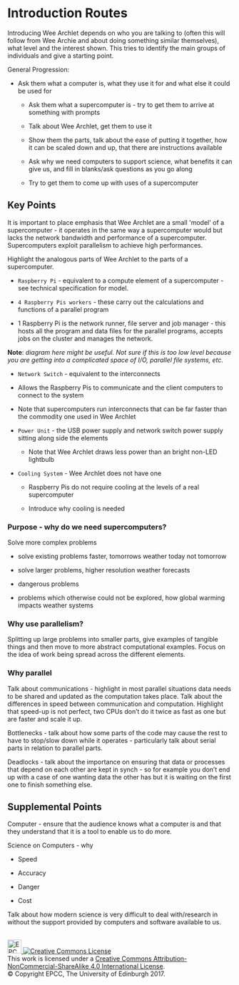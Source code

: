 # Introduction Routes

Introducing Wee Archlet depends on who you are talking to (often
this will follow from Wee Archie and about doing something similar
themselves), what level and the interest shown. This tries to
identify the main groups of individuals and give a starting point.

General Progression:

-   Ask them what a computer is, what they use it for and what else it could be used for

    -   Ask them what a supercomputer is - try to get them to arrive at something with prompts

    -   Talk about Wee Archlet, get them to use it

    -   Show them the parts, talk about the ease of putting it together, how it can be scaled down and up, that there are instructions available

    -   Ask why we need computers to support science, what benefits it can give us, and fill in blanks/ask questions as you go along

    -   Try to get them to come up with uses of a supercomputer

## Key Points

It is important to place emphasis that Wee Archlet are a small
'model' of a supercomputer - it operates in the same way a supercomputer
would but lacks the network bandwidth and performance of a
supercomputer. Supercomputers exploit parallelism to achieve high
performances.

Highlight the analogous parts of Wee Archlet to the parts of a
supercomputer.

-   `Raspberry Pi` - equivalent to a compute element of a supercomputer - see technical specification for model.

-   `4 Raspberry Pis workers` - these carry out the calculations and functions of a parallel program

-   1 Raspberry Pi is the network runner, file server and job manager - this hosts all the program and data files for the parallel programs, accepts jobs on the cluster and manages the network.

**Note**: *diagram here might be useful. Not sure if this is too low level because you are getting into a complicated space of I/O, parallel file systems, etc.*

-   `Network Switch` - equivalent to the interconnects

-   Allows the Raspberry Pis to communicate and the client computers to connect to the system

-   Note that supercomputers run interconnects that can be far faster than the commodity one used in Wee Archlet

-   `Power Unit` - the USB power supply and network switch power supply sitting along side the elements

    -   Note that Wee Archlet draws less power than an bright non-LED lightbulb

-   `Cooling System` - Wee Archlet does not have one

    -   Raspberry Pis do not require cooling at the levels of a real supercomputer

    -   Introduce why cooling is needed

### Purpose - why do we need supercomputers?

Solve more complex problems

-   solve existing problems faster, tomorrows weather today not tomorrow

-   solve larger problems, higher resolution weather forecasts

-   dangerous problems

-   problems which otherwise could not be explored, how global warming impacts weather systems

### Why use parallelism?

Splitting up large problems into smaller parts, give examples of
tangible things and then move to more abstract computational examples.
Focus on the idea of work being spread across the different elements.

### Why parallel

Talk about communications - highlight in most parallel situations
data needs to be shared and updated as the computation takes place.
Talk about the differences in speed between communication and
computation. Highlight that speed-up is not perfect, two CPUs don’t
do it twice as fast as one but are faster and scale it up.

Bottlenecks - talk about how some parts of the code may cause the
rest to have to stop/slow down while it operates - particularly
talk about serial parts in relation to parallel parts.

Deadlocks - talk about the importance on ensuring that data or
processes that depend on each other are kept in synch - so for
example you don’t end up with a case of one wanting data the other
has but it is waiting on the first one to finish something else.

## Supplemental Points

Computer - ensure that the audience knows what a computer is and that they understand that it is a tool to enable us to do more.

Science on Computers - why

-   Speed

-   Accuracy

-   Danger

-   Cost

Talk about how modern science is very difficult to deal with/research
in without the support provided by computers and software available
to us.

<!-- Licensing and copyright stuff below -->
<br>
<a href="http://www.epcc.ed.ac.uk">
<img alt="EPCC logo" src="https://www.epcc.ed.ac.uk/sites/all/themes/epcc/images/epcc-logo.png" height="31"/>
</a>
<a rel="license" href="http://creativecommons.org/licenses/by-nc-sa/4.0/">
<img alt="Creative Commons License" style="border-width:0"
     src="https://i.creativecommons.org/l/by-nc-sa/4.0/88x31.png" />
</a><br />
This work is licensed under a <a rel="license" href="http://creativecommons.org/licenses/by-nc-sa/4.0/">
Creative Commons Attribution-NonCommercial-ShareAlike 4.0 International License</a>.<br/>
&copy; Copyright EPCC, The University of Edinburgh 2017.

